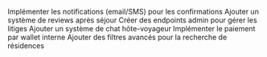 Implémenter les notifications (email/SMS) pour les confirmations
Ajouter un système de reviews après séjour
Créer des endpoints admin pour gérer les litiges
Ajouter un système de chat hôte-voyageur
Implémenter le paiement par wallet interne
Ajouter des filtres avancés pour la recherche de résidences
